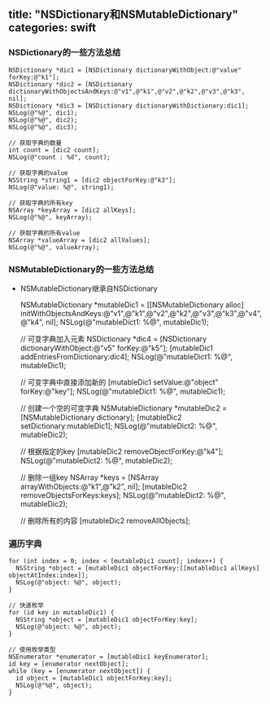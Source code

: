 title: "NSDictionary和NSMutableDictionary"
categories: swift
---
### NSDictionary的一些方法总结
    
    NSDictionary *dic1 = [NSDictionary dictionaryWithObject:@"value" forKey:@"k1"];
    NSDictionary *dic2 = [NSDictionary dictionaryWithObjectsAndKeys:@"v1",@"k1",@"v2",@"k2",@"v3",@"k3", nil];
    NSDictionary *dic3 = [NSDictionary dictionaryWithDictionary:dic1];
    NSLog(@"%@", dic1);
    NSLog(@"%@", dic2);
    NSLog(@"%@", dic3);
    
    // 获取字典的数量
    int count = [dic2 count];
    NSLog(@"count : %d", count);
    
    // 获取字典的value
    NSString *string1 = [dic2 objectForKey:@"k3"];
    NSLog(@"value: %@", string1);
    
    // 获取字典的所有key
    NSArray *keyArray = [dic2 allKeys];
    NSLog(@"%@", keyArray);
    
    // 获取字典的所有value
    NSArray *valueArray = [dic2 allValues];
    NSLog(@"%@", valueArray);



### NSMutableDictionary的一些方法总结
* NSMutableDictionary继承自NSDictionary


    NSMutableDictionary *mutableDic1 = [[NSMutableDictionary alloc] initWithObjectsAndKeys:@"v1",@"k1",@"v2",@"k2",@"v3",@"k3",@"v4",@"k4", nil];
    NSLog(@"mutableDict1: %@", mutableDic1);
    
    // 可变字典加入元素
    NSDictionary *dic4 = [NSDictionary dictionaryWithObject:@"v5" forKey:@"k5"];
    [mutableDic1 addEntriesFromDictionary:dic4];
    NSLog(@"mutableDict1: %@", mutableDic1);
    
    // 可变字典中直接添加新的
    [mutableDic1 setValue:@"object" forKey:@"key"];
    NSLog(@"mutableDict1: %@", mutableDic1);
    
    // 创建一个空的可变字典
    NSMutableDictionary *mutableDic2 = [NSMutableDictionary dictionary];
    [mutableDic2 setDictionary:mutableDic1];
    NSLog(@"mutableDict2: %@", mutableDic2);
    
    // 根据指定的key
    [mutableDic2 removeObjectForKey:@"k4"];
    NSLog(@"mutableDict2: %@", mutableDic2);
    
    // 删除一组key
    NSArray *keys = [NSArray arrayWithObjects:@"k1",@"k2", nil];
    [mutableDic2 removeObjectsForKeys:keys];
    NSLog(@"mutableDict2: %@", mutableDic2);

    // 删除所有的内容
    [mutableDic2 removeAllObjects];

### 遍历字典
    
    for (int index = 0; index < [mutableDic1 count]; index++) {
      NSString *object = [mutableDic1 objectForKey:[[mutableDic1 allKeys] objectAtIndex:index]];
      NSLog(@"object: %@", object);
    }
    
    // 快速枚举
    for (id key in mutableDic1) {
      NSString *object = [mutableDic1 objectForKey:key];
      NSLog(@"object: %@", object);
    }
    
    // 使用枚举类型
    NSEnumerator *enumerator = [mutableDic1 keyEnumerator];
    id key = [enumerator nextObject];
    while (key = [enumerator nextObject]) {
      id object = [mutableDic1 objectForKey:key];
      NSLog(@"%@", object);   
    }